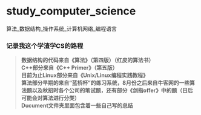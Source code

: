 # study_computer_science
算法_数据结构_操作系统_计算机网络_编程语言

### 记录我这个学渣学CS的路程
>**数据结构的代码来自《算法》（第四版）（红皮的算法书）**  
**C++部分来自《C++ Primer》（第五版）**  
**目前为止Linux部分来自《Unix/Linux编程实践教程》**  
**算法部分早期的来自“蓝桥杯”的练习系统，8月份之后来自牛客网的一些算法题以及秋招时各个公司的笔试题，还有部分《剑指offer》中的题（日后可能会对算法进行分类）**  
**Ducument文件夹里面包含着一些自己写的总结**
>

